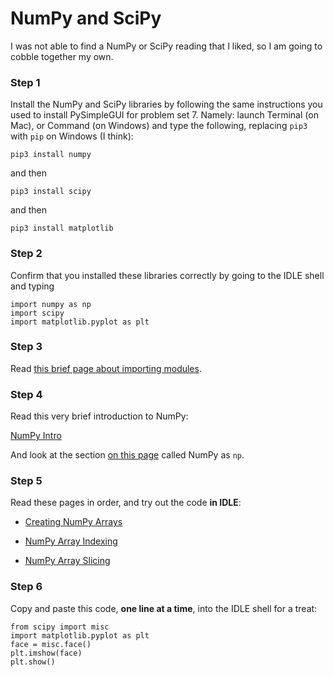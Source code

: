 # NumPy and SciPy

I was not able to find a NumPy or SciPy reading that I liked, so I am going to cobble together my own.

### Step 1
Install the NumPy and SciPy libraries by following the same instructions you used to install PySimpleGUI for problem set 7. Namely: launch Terminal (on Mac), or Command (on Windows) and type the following, replacing `pip3` with `pip` on Windows (I think):

```
pip3 install numpy 
```

and then

```
pip3 install scipy
```

and then

```
pip3 install matplotlib
```

### Step 2
Confirm that you installed these libraries correctly by going to the IDLE shell and typing

```
import numpy as np
import scipy
import matplotlib.pyplot as plt
```

### Step 3
Read [this brief page about importing modules](https://www.digitalocean.com/community/tutorials/how-to-import-modules-in-python-3).

### Step 4
Read this very brief introduction to NumPy:

[NumPy Intro](https://www.w3schools.com/python/numpy/numpy_intro.asp)

And look at the section [on this page](https://www.w3schools.com/python/numpy/numpy_getting_started.asp) called NumPy as `np`.

### Step 5
Read these pages in order, and try out the code **in IDLE**:

* [Creating NumPy Arrays](https://www.w3schools.com/python/numpy/numpy_creating_arrays.asp)

* [NumPy Array Indexing](https://www.w3schools.com/python/numpy/numpy_array_indexing.asp)

* [NumPy Array Slicing](https://www.w3schools.com/python/numpy/numpy_array_slicing.asp)


### Step 6

Copy and paste this code, **one line at a time**, into the IDLE shell for a treat:

```
from scipy import misc
import matplotlib.pyplot as plt
face = misc.face()
plt.imshow(face)
plt.show()
```



